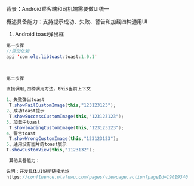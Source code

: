 背景：Android乘客端和司机端需要做UI统一

概述具备能力：支持提示成功、失败、警告和加载四种通用UI
1. Android toast弹出框


```java
第一步骤
//添加依赖
api 'com.ole.libtoast:toast:1.0.1'

 
```
```java
第二步骤

直接调用,四种调用方法，this当前上下文

1、失败弹出toast
 T.showFailCustomImage(this,"123123123");
2、成功toast提示
 T.showSuccessCustomImage(this,"123123123");
3、加载中toast
 T.showloadingCustomImage(this,"123123123");
4、警告toast
 T.showWrongCustomImage(this,"123123123");
5、通用没有图片的toast展示
T.showCustomView(this,"1123132");

 其他具备能力：

说明：开发具体UI说明链接地址
https://confluence.olafuwu.com/pages/viewpage.action?pageId=19019340

```
